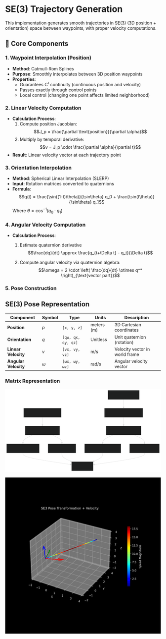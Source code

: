 # SE(3) Trajectory Generation

This implementation generates smooth trajectories in SE(3) (3D position + orientation) space between waypoints, with proper velocity computations.

## 🚀 Core Components

### 1. Waypoint Interpolation (Position)
- **Method**: Catmull-Rom Splines  
- **Purpose**: Smoothly interpolates between 3D position waypoints  
- **Properties**:
  - Guarantees C¹ continuity (continuous position and velocity)
  - Passes exactly through control points
  - Local control (changing one point affects limited neighborhood)

### 2. Linear Velocity Computation
- **Calculation Process**:
  1. Compute position Jacobian: $$J_p = \frac{\partial \text{position}}{\partial \alpha}$$ 
  2. Multiply by temporal derivative: $$v = J_p \cdot \frac{\partial \alpha}{\partial t}$$
- **Result**: Linear velocity vector at each trajectory point

### 3. Orientation Interpolation
- **Method**: Spherical Linear Interpolation (SLERP)  
- **Input**: Rotation matrices converted to quaternions  
- **Formula**:
  $$q(t) = \frac{\sin((1-t)\theta)}{\sin\theta} q_0 + \frac{\sin(t\theta)}{\sin\theta} q_1$$
  Where $\theta = \cos^{-1}(q_0 \cdot q_1)$

### 4. Angular Velocity Computation
- **Calculation Process**:
    1.  Estimate quaternion derivative
    $$\frac{dq}{dt} \approx \frac{q_{t+\Delta t} - q_t}{\Delta t}$$

    2.  Compute angular velocity via quaternion algebra:
    $$\omega = 2 \cdot \left( \frac{dq}{dt} \otimes q^* \right)_{\text{vector part}}$$

### 5. Pose Construction
## SE(3) Pose Representation

| Component          | Symbol | Type        |  Units       | Description                     |
|--------------------|--------|-------------|-------------|---------------------------------|
| **Position**       | _p_    | `[x, y, z]` |  meters (m)  | 3D Cartesian coordinates        |
| **Orientation**    | _q_    | `[qw, qx, qy, qz]` | Unitless | Unit quaternion (rotation)      |
| **Linear Velocity** | _v_    | `[vx, vy, vz]` | m/s         | Velocity vector in world frame |
| **Angular Velocity** | _ω_    | `[ωx, ωy, ωz]` | rad/s      | Angular velocity vector        |

### Matrix Representation

![SE3 Trajectory Flowchart][def]

![Transformation Animation](assets/transformation.gif)


[def]: assets/se3_flowchart.svg